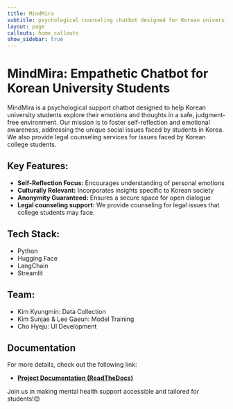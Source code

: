 ```yaml
---
title: MindMira
subtitle: psychological counseling chatbot designed for Korean university students
layout: page
callouts: home_callouts
show_sidebar: true
---
```


# MindMira: Empathetic Chatbot for Korean University Students

MindMira is a psychological support chatbot designed to help Korean university students explore their emotions and thoughts in a safe, judgment-free environment. Our mission is to foster self-reflection and emotional awareness, addressing the unique social issues faced by students in Korea. We also provide legal counseling services for issues faced by Korean college students.

## Key Features:
- **Self-Reflection Focus:** Encourages understanding of personal emotions
- **Culturally Relevant:** Incorporates insights specific to Korean society
- **Anonymity Guaranteed:** Ensures a secure space for open dialogue
- **Legal counseling support:** We provide counseling for legal issues that college students may face.

## Tech Stack:
- Python
- Hugging Face
- LangChain
- Streamlit

## Team:
- Kim Kyungmin: Data Collection
- Kim Sunjae & Lee Gaeun: Model Training
- Cho Hyeju: UI Development

## Documentation
For more details, check out the following link:

- [**Project Documentation (ReadTheDocs)**](https://mindmira.readthedocs.io/en/latest/)
  
Join us in making mental health support accessible and tailored for students!😊
